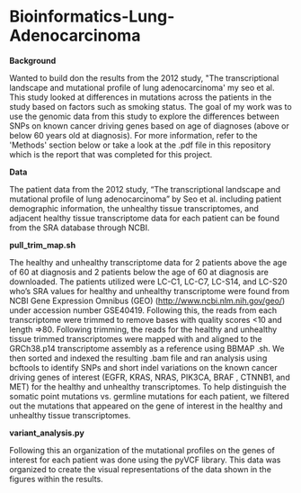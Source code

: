 # Bioinformatics-Lung-Adenocarcinoma

**Background**

Wanted to build don the results from the 2012 study, "The transcriptional landscape and mutational profile of lung adenocarcinoma' my seo et al. This study looked at differences in mutations across the patients in the study based on factors such as smoking status. The goal of my work was to use the genomic data from this study to explore the differences between SNPs on known cancer driving genes based on age of diagnoses (above or below 60 years old at diagnosis). For more information, refer to the 'Methods' section below or take a look at the .pdf file in this repository which is the report that was completed for this project.

**Data**

The patient data from the 2012 study, “The transcriptional landscape and mutational profile of lung adenocarcinoma” by Seo et al. including patient demographic information, the unhealthy tissue transcriptomes, and adjacent healthy tissue transcriptome data for each patient can be found from the SRA database through NCBI.

**pull_trim_map.sh**

The healthy and unhealthy transcriptome data for 2 patients above the age of 60 at diagnosis and 2 patients below the age of 60 at diagnosis are downloaded. The patients utilized were LC-C1, LC-C7, LC-S14, and LC-S20 who’s SRA values for healthy and unhealthy transcriptome were found from NCBI Gene Expression Omnibus (GEO) (http://www.ncbi.nlm.nih.gov/geo/) under accession number GSE40419. Following this, the reads from each transcriptome were trimmed to remove bases with quality scores <10 and length =>80. Following trimming, the reads for the healthy and unhealthy tissue trimmed transcriptomes were mapped with and aligned to the GRCh38.p14 transcriptome assembly as a reference using BBMAP .sh. We then sorted and indexed the resulting .bam file and ran analysis using bcftools to identify SNPs and short indel variations on the known cancer driving genes of interest (EGFR, KRAS, NRAS, PIK3CA, BRAF , CTNNB1, and MET) for the healthy and unhealthy transcriptomes. To help distinguish the somatic point mutations vs. germline mutations for each patient, we filtered out the mutations that appeared on the gene of interest in the healthy and unhealthy tissue transcriptomes. 

**variant_analysis.py**

Following this an organization of the mutational profiles on the genes of interest for each patient was done using the pyVCF library.
This data was organized to create the visual representations of the data shown in the figures within the results.
